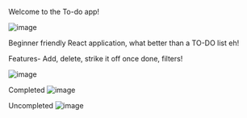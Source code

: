 Welcome to the To-do app! 

![image](https://user-images.githubusercontent.com/29270745/171526984-a4717d37-dcb4-4957-ba1f-24a7a84a116d.png)

Beginner friendly React application, what better than a TO-DO list eh! 

Features-
Add, delete, strike it off once done, filters! 

![image](https://user-images.githubusercontent.com/29270745/171526847-3f4d5fa9-6cb9-4dfd-8de7-2e2a3cfc5795.png)

Completed 
![image](https://user-images.githubusercontent.com/29270745/171527091-22cb1a4f-dab6-45bd-a54c-7d0fbb5423ba.png)

Uncompleted
![image](https://user-images.githubusercontent.com/29270745/171527115-c867087f-3123-43bf-91d1-81c66dd2bada.png)


